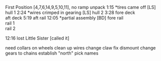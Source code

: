 
First Position [4,7,6,14,9,5,10,11], no ramp
unpack		1:15 	*tires came off [LS]
hull 1		2:24	*wires crimped in gearing [LS]
hull 2		3:28
fore deck	
aft deck	5:19
aft rail	12:05	*partial assembly [BD]
fore rail	
rail 1		
rail 2		

12:16 lost Little Sister [called it]

need collars on wheels
clean up wires
change claw
fix dismount
change gears to chains
establish "north"
pick names

